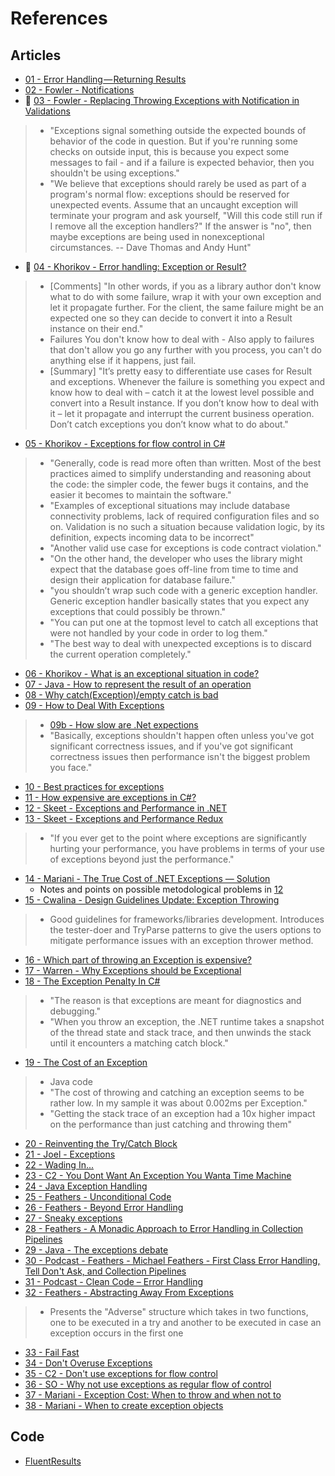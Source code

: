 # References

## Articles

- [01 - Error Handling — Returning Results](https://medium.com/@michael_altmann/error-handling-returning-results-2b88b5ea11e9)
- [02 - Fowler - Notifications](https://martinfowler.com/eaaDev/Notification.html)
- :star2: [03 - Fowler - Replacing Throwing Exceptions with Notification in Validations](https://martinfowler.com/articles/replaceThrowWithNotification.html)
> - "Exceptions signal something outside the expected bounds of behavior of the code in question. But if you're running some checks on outside input, this is because you expect some messages to fail - and if a failure is expected behavior, then you shouldn't be using exceptions."
> - "We believe that exceptions should rarely be used as part of a program's normal flow: exceptions should be reserved for unexpected events. Assume that an uncaught exception will terminate your program and ask yourself, "Will this code still run if I remove all the exception handlers?" If the answer is "no", then maybe exceptions are being used in nonexceptional circumstances. -- Dave Thomas and Andy Hunt"
- :star2: [04 - Khorikov - Error handling: Exception or Result?](https://enterprisecraftsmanship.com/2017/03/13/error-handling-exception-or-result/)
> - [Comments] "In other words, if you as a library author don't know what to do with some failure, wrap it with your own exception and let it propagate further. For the client, the same failure might be an expected one so they can decide to convert it into a Result instance on their end."
> - Failures You don't know how to deal with - Also apply to failures that don't allow you go any further with you process, you can't do anything else if it happens, just fail.
> - [Summary] "It’s pretty easy to differentiate use cases for Result and exceptions. Whenever the failure is something you expect and know how to deal with – catch it at the lowest level possible and convert into a Result instance. If you don’t know how to deal with it – let it propagate and interrupt the current business operation. Don’t catch exceptions you don’t know what to do about."
- [05 - Khorikov - Exceptions for flow control in C#](https://enterprisecraftsmanship.com/2015/02/26/exceptions-for-flow-control-in-c/)
> - "Generally, code is read more often than written. Most of the best practices aimed to simplify understanding and reasoning about the code: the simpler code, the fewer bugs it contains, and the easier it becomes to maintain the software."
> - "Examples of exceptional situations may include database connectivity problems, lack of required configuration files and so on. Validation is no such a situation because validation logic, by its definition, expects incoming data to be incorrect"
> - "Another valid use case for exceptions is code contract violation."
> - "On the other hand, the developer who uses the library might expect that the database goes off-line from time to time and design their application for database failure."
> - "you shouldn’t wrap such code with a generic exception handler. Generic exception handler basically states that you expect any exceptions that could possibly be thrown."
> - "You can put one at the topmost level to catch all exceptions that were not handled by your code in order to log them."
> - "The best way to deal with unexpected exceptions is to discard the current operation completely."
- [06 - Khorikov - What is an exceptional situation in code?](https://enterprisecraftsmanship.com/2017/03/30/what-is-an-exceptional-situation-in-code/)
- [07 - Java - How to represent the result of an operation](https://codereview.stackexchange.com/questions/20285/java-how-to-represent-the-result-of-an-operation)
- [08 - Why catch(Exception)/empty catch is bad](https://devblogs.microsoft.com/dotnet/why-catchexceptionempty-catch-is-bad/)
- [09 - How to Deal With Exceptions](https://dzone.com/articles/how-to-deal-with-exceptions)
> - [09b - How slow are .Net expections](https://stackoverflow.com/questions/161942/how-slow-are-net-exceptions)
> - "Basically, exceptions shouldn't happen often unless you've got significant correctness issues, and if you've got significant correctness issues then performance isn't the biggest problem you face."
- [10 - Best practices for exceptions](https://docs.microsoft.com/en-us/dotnet/standard/exceptions/best-practices-for-exceptions)
- [11 - How expensive are exceptions in C#?](https://stackoverflow.com/questions/891217/how-expensive-are-exceptions-in-c)
- [12 - Skeet - Exceptions and Performance in .NET](https://www.developerfusion.com/article/5250/exceptions-and-performance-in-net/)
- [13 - Skeet - Exceptions and Performance Redux](https://web.archive.org/web/20190119001938/http://yoda.arachsys.com/csharp/exceptions2.html)
> - "If you ever get to the point where exceptions are significantly hurting your performance, you have problems in terms of your use of exceptions beyond just the performance."
- [14 - Mariani - The True Cost of .NET Exceptions — Solution](https://blogs.msdn.microsoft.com/ricom/2006/09/25/the-true-cost-of-net-exceptions-solution/)
    + Notes and points on possible metodological problems in [12](#12)
- [15 - Cwalina - Design Guidelines Update: Exception Throwing](https://blogs.msdn.microsoft.com/kcwalina/2005/03/16/design-guidelines-update-exception-throwing/)
> - Good guidelines for frameworks/libraries development. Introduces the tester-doer and TryParse patterns to give the users options to mitigate performance issues with an exception thrower method.
- [16 - Which part of throwing an Exception is expensive?](https://stackoverflow.com/questions/36343209/which-part-of-throwing-an-exception-is-expensive)
- [17 - Warren - Why Exceptions should be Exceptional](https://mattwarren.org/2016/12/20/Why-Exceptions-should-be-Exceptional/)
- [18 - The Exception Penalty In C#](https://mdfarragher.com/2017/11/08/the-exception-penalty-in-csharp/)
> - "The reason is that exceptions are meant for diagnostics and debugging."
> - "When you throw an exception, the .NET runtime takes a snapshot of the thread state and stack trace, and then unwinds the stack until it encounters a matching catch block."
- [19 - The Cost of an Exception](https://www.dynatrace.com/news/blog/the-cost-of-an-exception/)
> - Java code
> - "The cost of throwing and catching an exception seems to be rather low. In my sample it was about 0.002ms per Exception."
> - "Getting the stack trace of an exception had a 10x higher impact on the performance than just catching and throwing them"
- [20 - Reinventing the Try/Catch Block](http://ryanmorr.com/reinventing-the-try-catch-block/)
- [21 - Joel - Exceptions](https://www.joelonsoftware.com/2003/10/13/13/)
- [22 - Wading In...](http://williamcaputo.com/posts/000009.html)
- [23 - C2 - You Dont Want An Exception You Wanta Time Machine](http://wiki.c2.com/?YouDontWantAnExceptionYouWantaTimeMachine)
- [24 - Java Exception Handling](http://neverworkintheory.org/2016/04/26/java-exception-handling.html)
- [25 - Feathers - Unconditional Code](https://www.youtube.com/watch?v=AnZ0uTOerUI)
- [26 - Feathers - Beyond Error Handling](https://vimeo.com/99668845)
- [27 - Sneaky exceptions](https://codejargon.blogspot.com/2015/02/sneaky-exceptions.html?m=1)
- [28 - Feathers - A Monadic Approach to Error Handling in Collection Pipelines](https://michaelfeathers.silvrback.com/a-monadic-approach-to-error-handling-in-collection-pipelines)
- [29 - Java - The exceptions debate](https://www.ibm.com/developerworks/java/library/j-jtp05254/index.html)
- [30 - Podcast - Feathers - Michael Feathers - First Class Error Handling, Tell Don't Ask, and Collection Pipelines](http://www.fullstackradio.com/39)
- [31 - Podcast - Clean Code – Error Handling](https://www.codingblocks.net/podcast/clean-code-error-handling/)
- [32 - Feathers - Abstracting Away From Exceptions](https://web.archive.org/web/20120911232942/http://blog.objectmentor.com/articles/2009/01/05/abstracting-away-from-exceptions)
> - Presents the "Adverse" structure which takes in two functions, one to be executed in a try and another to be executed in case an exception occurs in the first one
- [33 - Fail Fast](https://www.martinfowler.com/ieeeSoftware/failFast.pdf)
- [34 - Don't Overuse Exceptions](https://dalibornasevic.com/posts/52-don-t-overuse-exceptions)
- [35 - C2 - Don't use exceptions for flow control](http://wiki.c2.com/?DontUseExceptionsForFlowControl)
- [36 - SO - Why not use exceptions as regular flow of control](https://stackoverflow.com/questions/729379/why-not-use-exceptions-as-regular-flow-of-control)
- [37 - Mariani - Exception Cost: When to throw and when not to](https://blogs.msdn.microsoft.com/ricom/2003/12/19/exception-cost-when-to-throw-and-when-not-to/)
- [38 - Mariani - When to create exception objects](https://blogs.msdn.microsoft.com/ricom/2004/07/12/when-to-create-exception-objects/)


## Code

- [FluentResults](https://github.com/altmann/FluentResults)